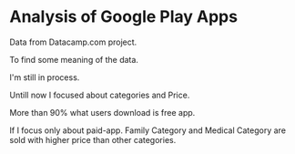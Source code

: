 # Analysis of Google Play Apps

Data from Datacamp.com project.

To find some meaning of the data.

I'm still in process.

Untill now I focused about categories and Price.

More than 90% what users download is free app.

If I focus only about paid-app. Family Category and Medical Category are sold with higher price than other categories.
